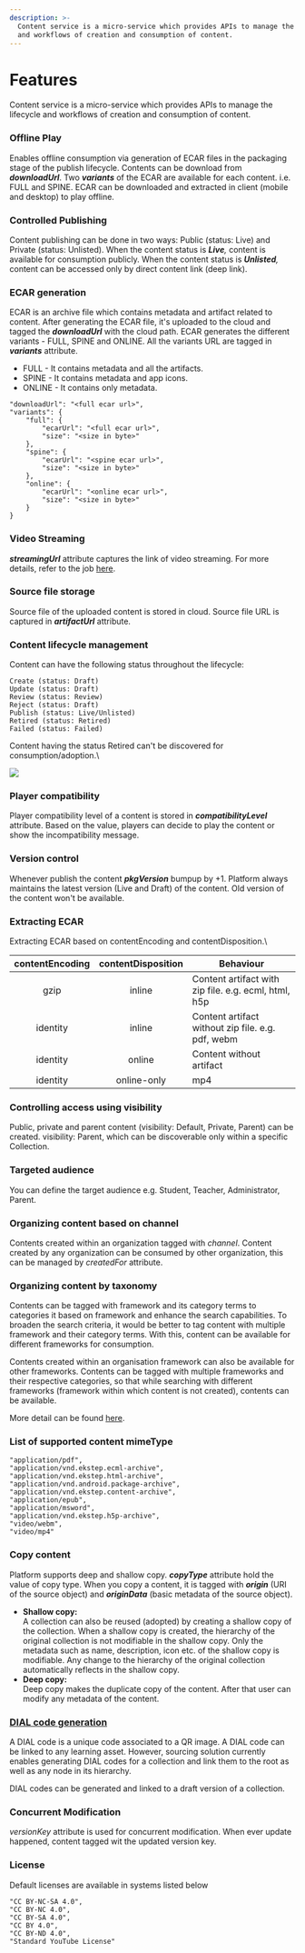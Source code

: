 ```yaml
---
description: >-
  Content service is a micro-service which provides APIs to manage the lifecycle
  and workflows of creation and consumption of content.
---
```


# Features

Content service is a micro-service which provides APIs to manage the lifecycle and workflows of creation and consumption of content.

### **Offline Play**

Enables offline consumption via generation of ECAR files in the packaging stage of the publish lifecycle. Contents can be download from _**downloadUrl**_. Two _**variants**_ of the ECAR are available for each content. i.e. FULL and SPINE. ECAR can be downloaded and extracted in client (mobile and desktop) to play offline.

### Controlled Publishing

Content publishing can be done in two ways: Public (status: Live) and Private (status: Unlisted). When the content status is _**Live**,_ content is available for consumption publicly. When the content status is _**Unlisted**,_ content can be accessed only by direct content link (deep link).

### ECAR generation

ECAR is an archive file which contains metadata and artifact related to content. After generating the ECAR file, it's uploaded to the cloud and tagged the _**downloadUrl**_ with the cloud path. ECAR generates the different variants - FULL, SPINE and ONLINE. All the variants URL are tagged in _**variants**_ attribute.

* FULL - It contains metadata and all the artifacts.
* SPINE - It contains metadata and app icons.
* ONLINE - It contains only metadata.

```
"downloadUrl": "<full ecar url>",
"variants": {
    "full": {
        "ecarUrl": "<full ecar url>",
        "size": "<size in byte>"
    },
    "spine": {
        "ecarUrl": "<spine ecar url>",
        "size": "<size in byte>"
    },
    "online": {
        "ecarUrl": "<online ecar url>",
        "size": "<size in byte>"
    }
}
```

### **Video Streaming**

_**streamingUrl**_ attribute captures the link of video streaming. For more details, refer to the job [here](../knowlg-jobs/).&#x20;

### **Source file storage**

Source file of the uploaded content is stored in cloud. Source file URL is captured in _**artifactUrl**_ attribute.

### **Content lifecycle management**

Content can have the following status throughout the lifecycle:

```
Create (status: Draft)
Update (status: Draft)
Review (status: Review)
Reject (status: Draft)
Publish (status: Live/Unlisted)
Retired (status: Retired)
Failed (status: Failed)
```

Content having the status Retired can't be discovered for consumption/adoption.\


![](<../../../.gitbook/assets/sunbird-knowlg-status flow diagram.png>)

### **Player compatibility**

Player compatibility level of a content is stored in _**compatibilityLevel**_ attribute. Based on the value, players can decide to play the content or show the incompatibility message.

### **Version control**

Whenever publish the content _**pkgVersion**_ bumpup by +1. Platform always maintains the latest version (Live and Draft) of the content. Old version of the content won't be available.

### **Extracting ECAR**

Extracting ECAR based on contentEncoding and contentDisposition.\


| contentEncoding | contentDisposition | Behaviour                                            |
| :-------------: | :----------------: | ---------------------------------------------------- |
|       gzip      |       inline       | Content artifact with zip file. e.g. ecml, html, h5p |
|     identity    |       inline       | Content artifact without zip file. e.g. pdf, webm    |
|     identity    |       online       | Content without artifact                             |
|     identity    |     online-only    | mp4                                                  |

### **Controlling access using visibility**

Public, private and parent content (visibility: Default, Private, Parent) can be created. visibility: Parent, which can be discoverable only within a specific Collection.

### **Targeted audience**

You can define the target audience e.g. Student, Teacher, Administrator, Parent.

### **Organizing content based on channel**

Contents created within an organization tagged with _channel_. Content created by any organization can be consumed by other organization, this can be managed by _createdFor_ attribute.&#x20;

### Organizing content by taxonomy

Contents can be tagged with framework and its category terms to categories it based on framework and enhance the search capabilities. To broaden the search criteria, it would be better to tag content with multiple framework and their category terms. With this, content can be available for different frameworks for consumption.

Contents created within an organisation framework can also be available for other frameworks. Contents can be tagged with multiple frameworks and their respective categories, so that while searching with different frameworks (framework within which content is not created), contents can be available.

More detail can be found [here](https://project-sunbird.atlassian.net/wiki/spaces/User/pages/1878884361/Tag+Contents+with+Multiple+Frameworks).

### List of supported content mimeType

```
"application/pdf",
"application/vnd.ekstep.ecml-archive",  
"application/vnd.ekstep.html-archive",  
"application/vnd.android.package-archive",  
"application/vnd.ekstep.content-archive", 
"application/epub", 
"application/msword",   
"application/vnd.ekstep.h5p-archive", 
"video/webm", 
"video/mp4"
```

### Copy content

Platform supports deep and shallow copy. _**copyType**_ attribute hold the value of copy type. When you copy a content, it is tagged with _**origin**_ (URI of the source object) and _**originData**_ (basic metadata of the source object).

* **Shallow copy:**\
  A collection can also be reused (adopted) by creating a shallow copy of the collection. When a shallow copy is created, the hierarchy of the original collection is not modifiable in the shallow copy. Only the metadata such as name, description, icon etc. of the shallow copy is modifiable. Any change to the hierarchy of the original collection automatically reflects in the shallow copy.
* **Deep copy:**\
  Deep  copy makes the duplicate copy of the content. After that user can modify any metadata of the content.

### [DIAL code generation](https://project-sunbird.atlassian.net/wiki/spaces/SingleSource/pages/1966080027/DIAL+Code+generation)

A DIAL code is a unique code associated to a QR image. A DIAL code can be linked to any learning asset. However, sourcing solution currently enables generating DIAL codes for a collection and link them to the root as well as any node in its hierarchy.

DIAL codes can be generated and linked to a draft version of a collection.

### Concurrent Modification

_versionKey_ attribute is used for concurrent modification. When ever update happened, content tagged wit the updated version key.

### License

Default licenses are available in systems listed below

```
"CC BY-NC-SA 4.0",
"CC BY-NC 4.0",
"CC BY-SA 4.0",
"CC BY 4.0",
"CC BY-ND 4.0",
"Standard YouTube License"
```
